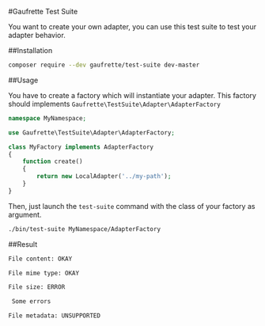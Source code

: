 #Gaufrette Test Suite

You want to create your own adapter, you can use this test suite to test your adapter behavior.

##Installation

```bash
composer require --dev gaufrette/test-suite dev-master
```

##Usage

You have to create a factory which will instantiate your adapter. This factory should implements `Gaufrette\TestSuite\Adapter\AdapterFactory`

```php
namespace MyNamespace;

use Gaufrette\TestSuite\Adapter\AdapterFactory;

class MyFactory implements AdapterFactory
{
    function create()
    {
        return new LocalAdapter('../my-path');
    }
}
```

Then, just launch the `test-suite` command with the class of your factory as argument.

```bash
./bin/test-suite MyNamespace/AdapterFactory
```

##Result

```txt
File content: OKAY

File mime type: OKAY

File size: ERROR

 Some errors

File metadata: UNSUPPORTED
```
